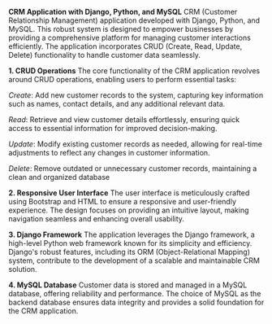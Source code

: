
**CRM Application with Django, Python, and MySQL**
 CRM (Customer Relationship Management) application developed with Django, Python, and MySQL. 
 This robust system is designed to empower businesses by providing a comprehensive platform for managing customer interactions efficiently.
 The application incorporates CRUD (Create, Read, Update, Delete) functionality to handle customer data seamlessly.
 
**1. CRUD Operations**
The core functionality of the CRM application revolves around CRUD operations, enabling users to perform essential tasks:

_Create_: Add new customer records to the system, capturing key information such as names, contact details, and any additional relevant data.

_Read_: Retrieve and view customer details effortlessly, ensuring quick access to essential information for improved decision-making.

_Update_: Modify existing customer records as needed, allowing for real-time adjustments to reflect any changes in customer information.

_Delete_: Remove outdated or unnecessary customer records, maintaining a clean and organized database

**2. Responsive User Interface**
The user interface is meticulously crafted using Bootstrap and HTML to ensure a responsive and user-friendly experience.
 The design focuses on providing an intuitive layout, making navigation seamless and enhancing overall usability.

**3. Django Framework**
The application leverages the Django framework, a high-level Python web framework known for its simplicity and efficiency.
Django's robust features, including its ORM (Object-Relational Mapping) system, contribute to the development of a scalable and maintainable CRM solution.

**4. MySQL Database**
Customer data is stored and managed in a MySQL database, offering reliability and performance.
The choice of MySQL as the backend database ensures data integrity and provides a solid foundation for the CRM application.
